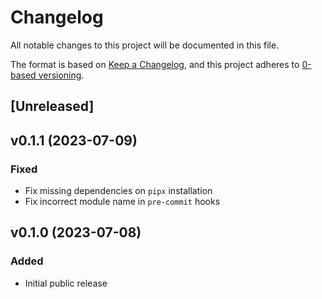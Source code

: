 # Changelog

All notable changes to this project will be documented in this file.

The format is based on [Keep a Changelog](https://keepachangelog.com/en/1.0.0/),
and this project adheres to [0-based versioning](https://0ver.org/).

## [Unreleased]

## v0.1.1 (2023-07-09)

### Fixed

- Fix missing dependencies on `pipx` installation
- Fix incorrect module name in `pre-commit` hooks

## v0.1.0 (2023-07-08)

### Added

- Initial public release
